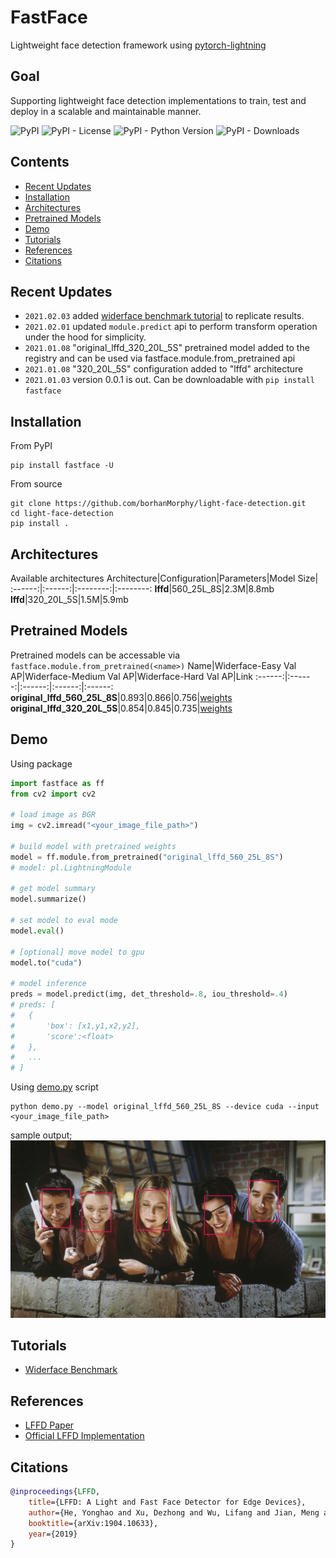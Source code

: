 # FastFace
Lightweight face detection framework using [pytorch-lightning](https://www.pytorchlightning.ai/)

## Goal
Supporting lightweight face detection implementations to train, test and deploy in a scalable and maintainable manner.
<br>

![PyPI](https://img.shields.io/pypi/v/fastface)
![PyPI - License](https://img.shields.io/pypi/l/fastface)
![PyPI - Python Version](https://img.shields.io/pypi/pyversions/fastface)
![PyPI - Downloads](https://img.shields.io/pypi/dm/fastface)

## Contents
- [Recent Updates](#recent-updates)
- [Installation](#installation)
- [Architectures](#architectures)
- [Pretrained Models](#pretrained-models)
- [Demo](#demo)
- [Tutorials](#tutorials)
- [References](#references)
- [Citations](#citations)

## Recent Updates
* `2021.02.03` added [widerface benchmark tutorial](./tutorials/widerface_benchmark/README.md) to replicate results.
* `2021.02.01` updated `module.predict` api to perform transform operation under the hood for simplicity.
* `2021.01.08` "original_lffd_320_20L_5S" pretrained model added to the registry and can be used via fastface.module.from_pretrained api
* `2021.01.08` "320_20L_5S" configuration added to "lffd" architecture
* `2021.01.03` version 0.0.1 is out. Can be downloadable with `pip install fastface`

## Installation
From PyPI
```
pip install fastface -U
```

From source
```
git clone https://github.com/borhanMorphy/light-face-detection.git
cd light-face-detection
pip install .
```

## Architectures
Available architectures
Architecture|Configuration|Parameters|Model Size|
:------:|:------:|:--------:|:--------:
**lffd**|560_25L_8S|2.3M|8.8mb
**lffd**|320_20L_5S|1.5M|5.9mb

## Pretrained Models
Pretrained models can be accessable via `fastface.module.from_pretrained(<name>)`
Name|Widerface-Easy Val AP|Widerface-Medium Val AP|Widerface-Hard Val AP|Link
:------:|:------:|:------:|:------:|:------:
**original_lffd_560_25L_8S**|0.893|0.866|0.756|[weights](https://drive.google.com/file/d/1xizV0s_Ei_BQcUQI_MylqC0K2SszrXP1/view?usp=sharing)
**original_lffd_320_20L_5S**|0.854|0.845|0.735|[weights](https://drive.google.com/file/d/1vA5Ywi_bJgEKwpMi9bOUD42Aaz6-fiKN/view?usp=sharing)

## Demo
Using package
```python
import fastface as ff
from cv2 import cv2

# load image as BGR
img = cv2.imread("<your_image_file_path>")

# build model with pretrained weights
model = ff.module.from_pretrained("original_lffd_560_25L_8S")
# model: pl.LightningModule

# get model summary
model.summarize()

# set model to eval mode
model.eval()

# [optional] move model to gpu
model.to("cuda")

# model inference
preds = model.predict(img, det_threshold=.8, iou_threshold=.4)
# preds: [
#   {
#       'box': [x1,y1,x2,y2],
#       'score':<float>
#   },
#   ...
# ]

```

Using [demo.py](/demo.py) script
```
python demo.py --model original_lffd_560_25L_8S --device cuda --input <your_image_file_path>
```
sample output;
![alt text](resources/friends.jpg)

## Tutorials
* [Widerface Benchmark](./tutorials/widerface_benchmark/README.md)

## References
- [LFFD Paper](https://arxiv.org/pdf/1904.10633.pdf)
- [Official LFFD Implementation](https://github.com/YonghaoHe/A-Light-and-Fast-Face-Detector-for-Edge-Devices)

## Citations
```bibtex
@inproceedings{LFFD,
    title={LFFD: A Light and Fast Face Detector for Edge Devices},
    author={He, Yonghao and Xu, Dezhong and Wu, Lifang and Jian, Meng and Xiang, Shiming and Pan, Chunhong},
    booktitle={arXiv:1904.10633},
    year={2019}
}
```
